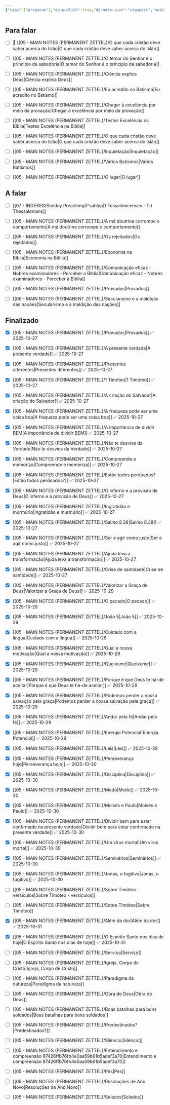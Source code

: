 ```yaml
---
{"tags":["pregacao"],"dg-publish":true,"dg-note-icon":"signpost","noteIcon":"signpost","kanban-plugin":"board","permalink":"/07-indexes/mensagens-de-domingo/","dgPassFrontmatter":true,"created":"2025-10-16T10:29:58.541+01:00","updated":"2025-11-01T13:34:39.995+00:00"}
---
```



## Para falar

- [ ] 📓 [[05 - MAIN NOTES (PERMANENT ZETTEL)/O que cada cristão deve saber acerca do Islão\|O que cada cristão deve saber acerca do Islão]]
- [ ] [[05 - MAIN NOTES (PERMANENT ZETTEL)/O temor do Senhor é o principio da sabedoria\|O temor do Senhor é o principio da sabedoria]]
- [ ] [[05 - MAIN NOTES (PERMANENT ZETTEL)/Ciência explica Deus\|Ciência explica Deus]]
- [ ] [[05 - MAIN NOTES (PERMANENT ZETTEL)/Eu acredito no Batismo\|Eu acredito no Batismo]]
- [ ] [[05 - MAIN NOTES (PERMANENT ZETTEL)/Chegar à excelência por meio da provação\|Chegar à excelência por meio da provação]]
- [ ] [[05 - MAIN NOTES (PERMANENT ZETTEL)/Testes Excelência na Bíblia\|Testes Excelência na Bíblia]]
- [ ] [[05 - MAIN NOTES (PERMANENT ZETTEL)/O que cada cristão deve saber acerca do Islão\|O que cada cristão deve saber acerca do Islão]]
- [ ] [[05 - MAIN NOTES (PERMANENT ZETTEL)/Inquietação\|Inquietação]]
- [ ] [[05 - MAIN NOTES (PERMANENT ZETTEL)/Vários Batismos\|Vários Batismos]]
- [ ] [[05 - MAIN NOTES (PERMANENT ZETTEL)/O lugar\|O lugar]]


## A falar

- [ ] [[07 - INDEXES/Sunday Preaching#^sahlyp\|1 Tessalonicenses - 1st Thessalonians]]
- [ ] [[05 - MAIN NOTES (PERMANENT ZETTEL)/A má doutrina corrompe o comportamento\|A má doutrina corrompe o comportamento]]
- [ ] [[05 - MAIN NOTES (PERMANENT ZETTEL)/Os rejeitados\|Os rejeitados]]
- [ ] [[05 - MAIN NOTES (PERMANENT ZETTEL)/Economia na Bíblia\|Economia na Bíblia]]
- [ ] [[05 - MAIN NOTES (PERMANENT ZETTEL)/Comunicação eficaz - Nobres examinadores - Perceber a Bíblia\|Comunicação eficaz - Nobres examinadores - Perceber a Bíblia]]
- [ ] [[05 - MAIN NOTES (PERMANENT ZETTEL)/Provados\|Provados]]
- [ ] [[05 - MAIN NOTES (PERMANENT ZETTEL)/Secularismo e a maldição das nações\|Secularismo e a maldição das nações]]


## Finalizado

- [x] [[05 - MAIN NOTES (PERMANENT ZETTEL)/Provados\|Provados]] ✅ 2025-10-27
- [x] [[05 - MAIN NOTES (PERMANENT ZETTEL)/A presente verdade\|A presente verdade]] ✅ 2025-10-27
- [x] [[05 - MAIN NOTES (PERMANENT ZETTEL)/Presentes diferentes\|Presentes diferentes]] ✅ 2025-10-27
- [x] [[05 - MAIN NOTES (PERMANENT ZETTEL)/1 Timóteo\|1 Timóteo]] ✅ 2025-10-27
- [x] [[05 - MAIN NOTES (PERMANENT ZETTEL)/A criação do Salvador\|A criação do Salvador]] ✅ 2025-10-27
- [x] [[05 - MAIN NOTES (PERMANENT ZETTEL)/A fraqueza pode ser uma coisa boa\|A fraqueza pode ser uma coisa boa]] ✅ 2025-10-27
- [x] [[05 - MAIN NOTES (PERMANENT ZETTEL)/A importância de dividir BEM\|A importância de dividir BEM]] ✅ 2025-10-27
- [x] [[05 - MAIN NOTES (PERMANENT ZETTEL)/Não te desvies da Verdade\|Não te desvies da Verdade]] ✅ 2025-10-27
- [x] [[05 - MAIN NOTES (PERMANENT ZETTEL)/Compreende e memoriza\|Compreende e memoriza]] ✅ 2025-10-27
- [x] [[05 - MAIN NOTES (PERMANENT ZETTEL)/Estão todos perdoados?\|Estão todos perdoados?]] ✅ 2025-10-27
- [x] [[05 - MAIN NOTES (PERMANENT ZETTEL)/O inferno e a provisão de Deus\|O inferno e a provisão de Deus]] ✅ 2025-10-27
- [x] [[05 - MAIN NOTES (PERMANENT ZETTEL)/Ingratidão e murmúrio\|Ingratidão e murmúrio]] ✅ 2025-10-27
- [x] [[05 - MAIN NOTES (PERMANENT ZETTEL)/Salmo 8.38\|Salmo 8.38]] ✅ 2025-10-27
- [x] [[05 - MAIN NOTES (PERMANENT ZETTEL)/Ser e agir como justo\|Ser e agir como justo]] ✅ 2025-10-27
- [x] [[05 - MAIN NOTES (PERMANENT ZETTEL)/Ajuda leva a transformação\|Ajuda leva a transformação]] ✅ 2025-10-27
- [x] [[05 - MAIN NOTES (PERMANENT ZETTEL)/Crise de santidade\|Crise de santidade]] ✅ 2025-10-27
- [x] [[05 - MAIN NOTES (PERMANENT ZETTEL)/Valorizar a Graça de Deus\|Valorizar a Graça de Deus]] ✅ 2025-10-29
- [x] [[05 - MAIN NOTES (PERMANENT ZETTEL)/O pecado\|O pecado]] ✅ 2025-10-29
- [x] [[05 - MAIN NOTES (PERMANENT ZETTEL)/João 5\|João 5]] ✅ 2025-10-29
- [x] [[05 - MAIN NOTES (PERMANENT ZETTEL)/Cuidado com a língua\|Cuidado com a língua]] ✅ 2025-10-29
- [x] [[05 - MAIN NOTES (PERMANENT ZETTEL)/Qual a nossa motivação\|Qual a nossa motivação]] ✅ 2025-10-29
- [x] [[05 - MAIN NOTES (PERMANENT ZETTEL)/Queixume\|Queixume]] ✅ 2025-10-29
- [x] [[05 - MAIN NOTES (PERMANENT ZETTEL)/Porque é que Deus te há-de aceitar\|Porque é que Deus te há-de aceitar]] ✅ 2025-10-29
- [x] [[05 - MAIN NOTES (PERMANENT ZETTEL)/Podemos perder a nossa salvação pela graça\|Podemos perder a nossa salvação pela graça]] ✅ 2025-10-29
- [x] [[05 - MAIN NOTES (PERMANENT ZETTEL)/Andar pela fé\|Andar pela fé]] ✅ 2025-10-29
- [x] [[05 - MAIN NOTES (PERMANENT ZETTEL)/Energia Potencial\|Energia Potencial]] ✅ 2025-10-29
- [x] [[05 - MAIN NOTES (PERMANENT ZETTEL)/Leis\|Leis]] ✅ 2025-10-29
- [x] [[05 - MAIN NOTES (PERMANENT ZETTEL)/Perseverança hoje\|Perseverança hoje]] ✅ 2025-10-30
- [x] [[05 - MAIN NOTES (PERMANENT ZETTEL)/Disciplina\|Disciplina]] ✅ 2025-10-30
- [x] [[05 - MAIN NOTES (PERMANENT ZETTEL)/Medo\|Medo]] ✅ 2025-10-30
- [x] [[05 - MAIN NOTES (PERMANENT ZETTEL)/Moisés e Paulo\|Moisés e Paulo]] ✅ 2025-10-30
- [x] [[05 - MAIN NOTES (PERMANENT ZETTEL)/Dividir bem para estar confirmado na presente verdade\|Dividir bem para estar confirmado na presente verdade]] ✅ 2025-10-30
- [x] [[05 - MAIN NOTES (PERMANENT ZETTEL)/Um vírus mortal\|Um vírus mortal]] ✅ 2025-10-30
- [x] [[05 - MAIN NOTES (PERMANENT ZETTEL)/Seminários\|Seminários]] ✅ 2025-10-30
- [x] [[05 - MAIN NOTES (PERMANENT ZETTEL)/Jonas, o fugitivo\|Jonas, o fugitivo]] ✅ 2025-10-30
- [ ] [[05 - MAIN NOTES (PERMANENT ZETTEL)/Sobre Timóteo - versículos\|Sobre Timóteo - versículos]]
- [ ] [[05 - MAIN NOTES (PERMANENT ZETTEL)/Sobre Timóteo\|Sobre Timóteo]]
- [x] [[05 - MAIN NOTES (PERMANENT ZETTEL)/Além da dor\|Além da dor]] ✅ 2025-10-31
- [x] [[05 - MAIN NOTES (PERMANENT ZETTEL)/O Espírito Santo nos dias de hoje\|O Espírito Santo nos dias de hoje]] ✅ 2025-10-31
- [ ] [[05 - MAIN NOTES (PERMANENT ZETTEL)/Serviço\|Serviço]]
- [ ] [[05 - MAIN NOTES (PERMANENT ZETTEL)/Igreja, Corpo de Cristo\|Igreja, Corpo de Cristo]]
- [ ] [[05 - MAIN NOTES (PERMANENT ZETTEL)/Paradigma da natureza\|Paradigma da natureza]]
- [ ] [[05 - MAIN NOTES (PERMANENT ZETTEL)/Obra de Deus\|Obra de Deus]]
- [ ] [[05 - MAIN NOTES (PERMANENT ZETTEL)/Boas batalhas para bons soldados\|Boas batalhas para bons soldados]]
- [ ] [[05 - MAIN NOTES (PERMANENT ZETTEL)/Predestinados?\|Predestinados?]]
- [ ] [[05 - MAIN NOTES (PERMANENT ZETTEL)/Silêncio\|Silêncio]]
- [ ] [[05 - MAIN NOTES (PERMANENT ZETTEL)/Entendimento e compreensão 97426ffb76fb4e0aa59b61b5adef3a70\|Entendimento e compreensão 97426ffb76fb4e0aa59b61b5adef3a70]]
- [ ] [[05 - MAIN NOTES (PERMANENT ZETTEL)/Pés\|Pés]]
- [ ] [[05 - MAIN NOTES (PERMANENT ZETTEL)/Resoluções de Ano Novo\|Resoluções de Ano Novo]]
- [ ] [[05 - MAIN NOTES (PERMANENT ZETTEL)/Selados\|Selados]]




